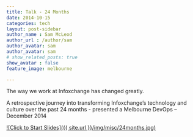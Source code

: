 ```yaml
---
title: Talk - 24 Months
date: 2014-10-15
categories: tech
layout: post-sidebar
author_name : Sam McLeod
author_url : /author/sam
author_avatar: sam
author_avatar: sam
# show_related_posts: true
show_avatar : false
feature_image: melbourne

---
```


The way we work at Infoxchange has changed greatly.

A retrospective journey into transforming Infoxchange’s technology and culture over the past 24 months - presented a Melbourne DevOps – December 2014

[![Click to Start Slides]({{ site.url }}/img/misc/24months.jpg)](https://github.com/sammcj/smcleod_files/blob/master/slides/24_months/24_Months.pdf?raw=true)
